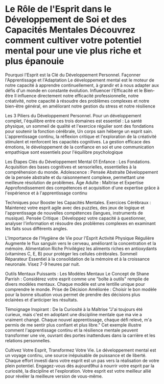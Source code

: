 <html>
 <body>
  <h1>Le Rôle de l'Esprit
  dans le Développement de Soi et des Capacités Mentales
  Découvrez comment cultiver votre potentiel mental pour une vie plus riche et plus épanouie</h1>
  <p>Pourquoi l'Esprit est la Clé du Développement 
  Personnel.
  Façonner l'Apprentissage et l'Adaptation
  Le développement mental est le moteur de notre 
  capacité à apprendre continuellement, à grandir et à 
  nous adapter aux défis d'un monde en constante 
  évolution.
  Influencer l'Efficacité et le Bien-être
  Il influence directement notre efficacité 
  professionnelle, notre créativité, notre capacité à 
  résoudre des problèmes complexes et notre bien-être 
  général, en améliorant notre gestion du stress et notre 
  résilience </p> 
  <p>Les 3 Piliers du Développement Personnel.
  Pour un développement complet, l'équilibre entre ces trois domaines est essentiel :
  La santé physique, un sommeil 
  de qualité et l'exercice régulier 
  sont des fondations pour 
  soutenir la fonction cérébrale, 
  Un corps sain héberge un esprit 
  sain.
  L'apprentissage continu, la 
  réflexion critique et l'exploration 
  de la créativité stimulent et 
  renforcent les capacités 
  cognitives.
  La gestion efficace des 
  émotions, le développement de 
  la confiance en soi et une 
  communication empathique 
  sont essentiels pour l'équilibre 
  psychologique</p>
  <p>Les Étapes Clés du Développement Mental
  01
  Enfance : Les Fondations.
  Acquisition des bases cognitives et 
  sensorielles, essentielles à la 
  compréhension du monde.
  Adolescence : Pensée 
  Abstraite
  Développement de la pensée 
  abstraite et du raisonnement 
  complexe, permettant une 
  meilleure résolution de problèmes.
  Âge Adulte : Maîtrise et Expertise
  Approfondissement des compétences et acquisition d'une expertise 
  grâce à l'expérience et à l'apprentissage continu </p>
  <p>Techniques pour Booster les Capacités 
  Mentales.
  Exercices Cérébraux : Maintenez votre esprit agile avec des 
  puzzles, des jeux de logique et l'apprentissage de nouvelles 
  compétences (langues, instruments de musique).
  Pensée Critique : Développez votre capacité à questionner, 
  analyser l'information et résoudre des problèmes complexes 
  en examinant les faits sous différents angles.</p>
  <p>L'Importance de l'Hygiène de Vie pour l'Esprit
  Activité Physique 
  Régulière
  Augmente le flux sanguin vers le 
  cerveau, améliorant la 
  concentration et la mémoire.
  Alimentation Riche
  Privilégiez les aliments riches en 
  antioxydants (vitamines C, E, B) pour 
  protéger les cellules cérébrales.
  Sommeil Réparateur
  Essentiel à la consolidation de la 
  mémoire et à la croissance 
  neuronale. Visez 7-9 heures par nuit.</p>
  <p>Outils Mentaux Puissants : Les Modèles 
  Mentaux
  Le Concept de Shane Parrish : Considérez votre esprit 
  comme une "boîte à outils" remplie de divers modèles 
  mentaux. Chaque modèle est une lentille unique pour 
  comprendre le monde.
  Prise de Décision Améliorée : Choisir le bon modèle pour la 
  bonne situation vous permet de prendre des décisions plus 
  éclairées et d'anticiper les résultats.</p>
  <p>Témoignage Inspirant : De 
  la Curiosité à la Maîtrise
  "J'ai toujours été curieux, mais c'est en adoptant une discipline 
  mentale que ma vie a vraiment changé. Chaque nouvel apprentissage, 
  chaque défi relevé, m'a permis de me sentir plus confiant et plus libre."
  Cet exemple illustre comment l'apprentissage continu et la résilience 
  mentale peuvent transformer une vie, ouvrant des portes inattendues 
  dans la carrière et les relations personnelles.</p>
  <p>Cultivez Votre Esprit, Transformez 
  Votre Vie.
  Le développement mental est un voyage continu, une source inépuisable de puissance et de liberté. 
  Chaque effort investi dans votre esprit est un pas vers la réalisation de votre plein potentiel.
  Engagez-vous dès aujourd9hui à nourrir votre esprit par la curiosité, la discipline et l'exploration. 
  Votre esprit est votre meilleur allié pour révéler la meilleure version de vous-même. </p>
</body>
</html>
